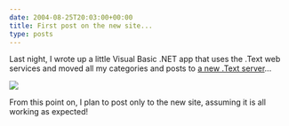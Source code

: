 ```yaml
---
date: 2004-08-25T20:03:00+00:00
title: First post on the new site...
type: posts
---
```

Last night, I wrote up a little Visual Basic .NET app that uses the .Text web services and moved all my categories and posts to [a new .Text server]()...

![](http://www.duncanmackenzie.net/images/blogcopier.png)

From this point on, I plan to post only to the new site, assuming it is all working as expected!
